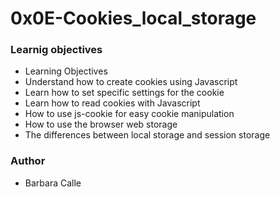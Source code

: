 # 0x0E-Cookies_local_storage

### Learnig objectives
 - Learning Objectives
 - Understand how to create cookies using Javascript
 - Learn how to set specific settings for the cookie
 - Learn how to read cookies with Javascript
 - How to use js-cookie for easy cookie manipulation
 - How to use the browser web storage
 - The differences between local storage and session storage

### Author
 -  Barbara Calle